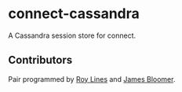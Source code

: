 # connect-cassandra
A Cassandra session store for connect.

## Contributors
Pair programmed by [Roy Lines](http://roylines.co.uk) and [James Bloomer](https://github.com/jamesbloomer).

